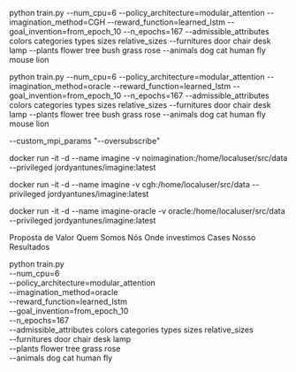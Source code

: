 python train.py --num_cpu=6 --policy_architecture=modular_attention --imagination_method=CGH --reward_function=learned_lstm  --goal_invention=from_epoch_10 --n_epochs=167 --admissible_attributes colors categories types sizes relative_sizes --furnitures door chair desk lamp --plants flower tree bush grass rose --animals dog cat human fly mouse lion

python train.py --num_cpu=6 --policy_architecture=modular_attention --imagination_method=oracle --reward_function=learned_lstm  --goal_invention=from_epoch_10 --n_epochs=167 --admissible_attributes colors categories types sizes relative_sizes --furnitures door chair desk lamp --plants flower tree bush grass rose --animals dog cat human fly mouse lion

--custom_mpi_params "--oversubscribe"

docker run -it -d --name imagine -v noimagination:/home/localuser/src/data --privileged jordyantunes/imagine:latest

docker run -it -d --name imagine -v cgh:/home/localuser/src/data --privileged jordyantunes/imagine:latest

docker run -it -d --name imagine-oracle -v oracle:/home/localuser/src/data --privileged jordyantunes/imagine:latest

Proposta de Valor
Quem Somos Nós
Onde investimos
Cases
Nosso Resultados

python train.py \
--num_cpu=6 \
--policy_architecture=modular_attention \
--imagination_method=oracle \
--reward_function=learned_lstm  \
--goal_invention=from_epoch_10 \
--n_epochs=167 \
--admissible_attributes colors categories types sizes relative_sizes \
--furnitures door chair desk lamp \
--plants flower tree grass rose \
--animals dog cat human fly